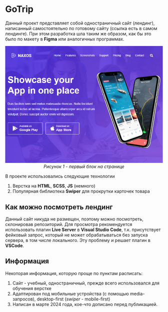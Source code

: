 # GoTrip

Данный проект представляет собой одностраничный сайт (лендинг), написанный самостоятельно по готовому сайту (ссылка есть в самом лендинге). При этом разработка шла таким же образом, как бы это было по макету в **Figma** или аналогичных программах.

<p align="center">
  <img src="photo_main.png" alt="Фото первого блока" />
  <br/>
  <em>Рисунок 1 - первый блок на странице</em>
</p>

В проекте использовались следующие технологии

1) Верстка на **HTML**, **SCSS**, **JS** (немного)
2) Популярная библиотека **Swiper** для прокрутки карточек товара

## Как можно посмотреть лендинг
Данный сайт никуда не размещен, поэтому можно посмотреть, склонировав репозиторий. Для просмотра рекомендуется использовать плагин **Live Server**
в **Visual Studio Code**, т.к. присутствует фейковый запрос, который не может обрабатываться без запуска сервера, в том числе локального. 
Эту проблему и решает плагин в **VSCode**.

## Информация
Некоторая информация, которую проще по пунктам расписать:
1) Сайт - учебный, одностраничный, прежде всего использовался для обучения верстке
2) Адаптирован под мобильные устройства (с помощью media-запросов), desktop-first (*swiper* - mobile-first)
3) Написан в марте 2024 года, кое-что дописано перед публикацией.
